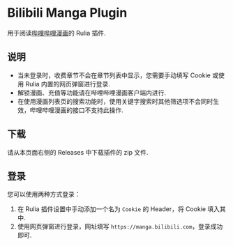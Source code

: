 # Bilibili Manga Plugin

用于阅读[哔哩哔哩漫画](https://manga.bilibili.com)的 Rulia 插件.

## 说明

 - 当未登录时，收费章节不会在章节列表中显示，您需要手动填写 Cookie 或使用 Rulia 内置的网页弹窗进行登录.
 - 解锁漫画、充值等功能请在哔哩哔哩漫画客户端内进行.
 - 在使用漫画列表页的搜索功能时，使用关键字搜索时其他筛选项不会同时生效，哔哩哔哩漫画的接口不支持此操作.

## 下载

请从本页面右侧的 Releases 中下载插件的 zip 文件.

## 登录

您可以使用两种方式登录：

1. 在 Rulia 插件设置中手动添加一个名为 `Cookie` 的 Header，将 Cookie 填入其中.
2. 使用网页弹窗进行登录，网址填写 `https://manga.bilibili.com`，登录成功即可.
